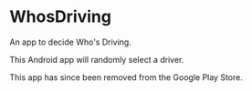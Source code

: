 WhosDriving
===========

An app to decide Who's Driving.

This Android app will randomly select a driver.

This app has since been removed from the Google Play Store.
